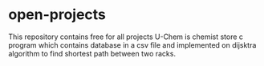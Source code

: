 # open-projects
This repository contains free for all projects
U-Chem is chemist store c program which contains database in a csv file and implemented on dijsktra algorithm to find shortest path between two racks.
